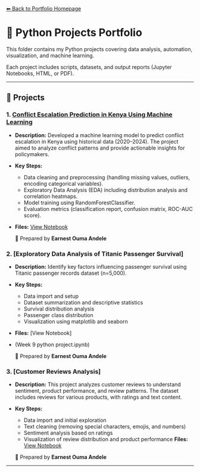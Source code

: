 [⬅ Back to Portfolio Homepage](https://github.com/ouma-andele/portfolio)

# 📂 Python Projects Portfolio

This folder contains my Python projects covering data analysis, automation, visualization, and machine learning.  

Each project includes scripts, datasets, and output reports (Jupyter Notebooks, HTML, or PDF).

---

## 📜 Projects

### 1. [Conflict Escalation Prediction in Kenya Using Machine Learning](Kenya_Conflict_AI_Model.ipynb)
- **Description:** Developed a machine learning model to predict conflict escalation in Kenya using historical data (2020–2024). The project aimed to analyze conflict patterns and provide actionable insights for policymakers.
- **Key Steps:** 
  - Data cleaning and preprocessing (handling missing values, outliers, encoding categorical variables).
  - Exploratory Data Analysis (EDA) including distribution analysis and correlation heatmaps.
  - Model training using RandomForestClassifier.
  - Evaluation metrics (classification report, confusion matrix, ROC-AUC score).
- **Files:** [View Notebook](Kenya_Conflict_AI_Model.ipynb)

    📜 Prepared by **Earnest Ouma Andele**

### 2. [Exploratory Data Analysis of Titanic Passenger Survival]
- **Description:** Identify key factors influencing passenger survival using Titanic passenger records dataset (n=5,000).
- **Key Steps:** 
  - Data import and setup
  - Dataset summarization and descriptive statistics
  - Survival distribution analysis
  - Passenger class distribution
  - Visualization using matplotlib and seaborn
- **Files:** [View Notebook]
- (Week 9 python project.ipynb)

    📜 Prepared by **Earnest Ouma Andele**

### 3. [Customer Reviews Analysis]
- **Description:** This project analyzes customer reviews to understand sentiment, product performance, and review patterns. The dataset includes reviews for various products, with ratings and text content.
- **Key Steps:** 
  - Data import and initial exploration
  - Text cleaning (removing special characters, emojis, and numbers)
  - Sentiment analysis based on ratings
  - Visualization of review distribution and product performance **Files:** [View Notebook](WEEK%205%20Python%20Project-1.ipynb)

  📜 Prepared by **Earnest Ouma Andele**
---
